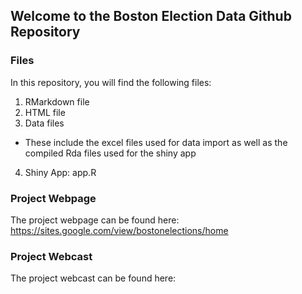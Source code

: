 ## Welcome to the Boston Election Data Github Repository

### Files
In this repository, you will find the following files:
1. RMarkdown file 
2. HTML file
3. Data files 
  - These include the excel files used for data import as well as the compiled Rda files used for the shiny app
4. Shiny App: app.R

### Project Webpage
The project webpage can be found here: https://sites.google.com/view/bostonelections/home

### Project Webcast
The project webcast can be found here: 
